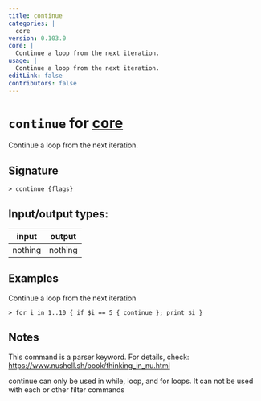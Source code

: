 ```yaml
---
title: continue
categories: |
  core
version: 0.103.0
core: |
  Continue a loop from the next iteration.
usage: |
  Continue a loop from the next iteration.
editLink: false
contributors: false
---
```

<!-- This file is automatically generated. Please edit the command in https://github.com/nushell/nushell instead. -->

# `continue` for [core](/commands/categories/core.md)

<div class='command-title'>Continue a loop from the next iteration.</div>

## Signature

```> continue {flags} ```


## Input/output types:

| input   | output  |
| ------- | ------- |
| nothing | nothing |

## Examples

Continue a loop from the next iteration
```nu
> for i in 1..10 { if $i == 5 { continue }; print $i }

```

## Notes
This command is a parser keyword. For details, check:
  https://www.nushell.sh/book/thinking_in_nu.html

  continue can only be used in while, loop, and for loops. It can not be used with each or other filter commands